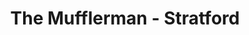 ---
title: "The Mufflerman - Stratford"
url: /stratford/the-mufflerman-stratford/
shop: car repair
---